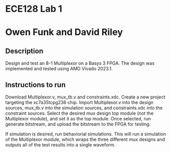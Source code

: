 # ECE128 Lab 1
# Owen Funk and David Riley

## Description

Design and test an 8-1 Multiplexor on a Basys 3 FPGA. The design was implemented and tested using AMD Vivado 2023.1.

## Instructions to run

Download Multiplexor.v, mux_tb.v and constraints.xdc. Create a new project targeting the xc7a35tcpg236 chip. Import Multiplexor.v into the design sources, mux_tb.v into the simulation sources, and constraints.xdc into the constraint sources. Select the desired mux design top module (not the Multiplexor module), and set it as the top module. Once selected, run generate bitstream, and upload the bitstream to the FPGA for testing. 

If simulation is desired, run behaviorial simulations. This will run a simulation of the Multiplexor module, which wraps the three different mux designs and outputs all of the test results into a single waveform. 

